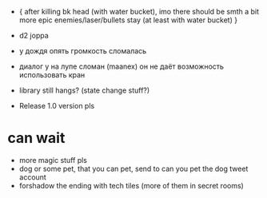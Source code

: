 * {
 after killing bk head (with water bucket), imo there should be smth a bit more epic
 enemies/laser/bullets stay (at least with water bucket)
}

* d2 joppa
* у дождя опять громкость сломалась
* диалог у на лупе сломан (maanex) он не даёт возможность использовать кран
* library still hangs? (state change stuff?)
* Release 1.0 version pls

# can wait

* more magic stuff pls
* dog or some pet, that you can pet, send to can you pet the dog tweet account
* forshadow the ending with tech tiles (more of them in secret rooms)